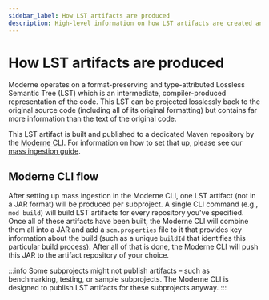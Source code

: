 ```yaml
---
sidebar_label: How LST artifacts are produced
description: High-level information on how LST artifacts are created and used.
---
```


# How LST artifacts are produced

Moderne operates on a format-preserving and type-attributed Lossless Semantic Tree (LST) which is an intermediate, compiler-produced representation of the code. This LST can be projected losslessly back to the original source code (including all of its original formatting) but contains far more information than the text of the original code.

This LST artifact is built and published to a dedicated Maven repository by the [Moderne CLI](../../../user-documentation/moderne-cli/getting-started/cli-intro.md). For information on how to set that up, please see our [mass ingestion guide](../how-to-guides/mass-ingest.md).

## Moderne CLI flow

After setting up mass ingestion in the Moderne CLI, one LST artifact (not in a JAR format) will be produced per subproject. A single CLI command (e.g., `mod build`) will build LST artifacts for every repository you've specified. Once all of these artifacts have been built, the Moderne CLI will combine them all into a JAR and add a `scm.properties` file to it that provides key information about the build (such as a unique `buildId` that identifies this particular build process). After all of that is done, the Moderne CLI will push this JAR to the artifact repository of your choice.

:::info
Some subprojects might not publish artifacts – such as benchmarking, testing, or sample subprojects. The Moderne CLI is designed to publish LST artifacts for these subprojects anyway.
:::

